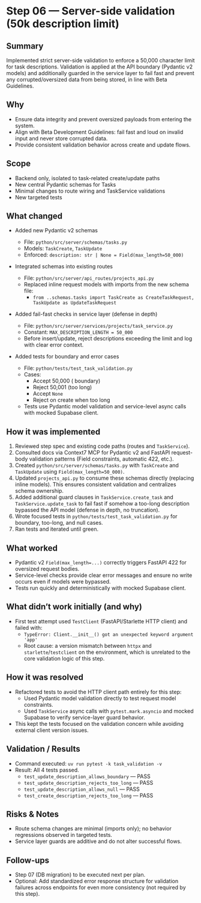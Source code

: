 # Step 06 — Server-side validation (50k description limit)

## Summary
Implemented strict server-side validation to enforce a 50,000 character limit for task descriptions. Validation is applied at the API boundary (Pydantic v2 models) and additionally guarded in the service layer to fail fast and prevent any corrupted/oversized data from being stored, in line with Beta Guidelines.

## Why
- Ensure data integrity and prevent oversized payloads from entering the system.
- Align with Beta Development Guidelines: fail fast and loud on invalid input and never store corrupted data.
- Provide consistent validation behavior across create and update flows.

## Scope
- Backend only, isolated to task-related create/update paths
- New central Pydantic schemas for Tasks
- Minimal changes to route wiring and TaskService validations
- New targeted tests

## What changed
- Added new Pydantic v2 schemas
  - File: `python/src/server/schemas/tasks.py`
  - Models: `TaskCreate`, `TaskUpdate`
  - Enforced: `description: str | None = Field(max_length=50_000)`

- Integrated schemas into existing routes
  - File: `python/src/server/api_routes/projects_api.py`
  - Replaced inline request models with imports from the new schema file:
    - `from ..schemas.tasks import TaskCreate as CreateTaskRequest, TaskUpdate as UpdateTaskRequest`

- Added fail-fast checks in service layer (defense in depth)
  - File: `python/src/server/services/projects/task_service.py`
  - Constant: `MAX_DESCRIPTION_LENGTH = 50_000`
  - Before insert/update, reject descriptions exceeding the limit and log with clear error context.

- Added tests for boundary and error cases
  - File: `python/tests/test_task_validation.py`
  - Cases:
    - Accept 50,000 (
      boundary)
    - Reject 50,001 (too long)
    - Accept `None`
    - Reject on create when too long
  - Tests use Pydantic model validation and service-level async calls with mocked Supabase client.

## How it was implemented
1. Reviewed step spec and existing code paths (routes and `TaskService`).
2. Consulted docs via Context7 MCP for Pydantic v2 and FastAPI request-body validation patterns (Field constraints, automatic 422, etc.).
3. Created `python/src/server/schemas/tasks.py` with `TaskCreate` and `TaskUpdate` using `Field(max_length=50_000)`.
4. Updated `projects_api.py` to consume these schemas directly (replacing inline models). This ensures consistent validation and centralizes schema ownership.
5. Added additional guard clauses in `TaskService.create_task` and `TaskService.update_task` to fail fast if somehow a too-long description bypassed the API model (defense in depth, no truncation).
6. Wrote focused tests in `python/tests/test_task_validation.py` for boundary, too-long, and null cases.
7. Ran tests and iterated until green.

## What worked
- Pydantic v2 `Field(max_length=...)` correctly triggers FastAPI 422 for oversized request bodies.
- Service-level checks provide clear error messages and ensure no write occurs even if models were bypassed.
- Tests run quickly and deterministically with mocked Supabase client.

## What didn’t work initially (and why)
- First test attempt used `TestClient` (FastAPI/Starlette HTTP client) and failed with:
  - `TypeError: Client.__init__() got an unexpected keyword argument 'app'`
  - Root cause: a version mismatch between `httpx` and `starlette`/`testclient` on the environment, which is unrelated to the core validation logic of this step.

## How it was resolved
- Refactored tests to avoid the HTTP client path entirely for this step:
  - Used Pydantic model validation directly to test request model constraints.
  - Used `TaskService` async calls with `pytest.mark.asyncio` and mocked Supabase to verify service-layer guard behavior.
- This kept the tests focused on the validation concern while avoiding external client version issues.

## Validation / Results
- Command executed: `uv run pytest -k task_validation -v`
- Result: All 4 tests passed.
  - `test_update_description_allows_boundary` — PASS
  - `test_update_description_rejects_too_long` — PASS
  - `test_update_description_allows_null` — PASS
  - `test_create_description_rejects_too_long` — PASS

## Risks & Notes
- Route schema changes are minimal (imports only); no behavior regressions observed in targeted tests.
- Service layer guards are additive and do not alter successful flows.

## Follow-ups
- Step 07 (DB migration) to be executed next per plan.
- Optional: Add standardized error response structure for validation failures across endpoints for even more consistency (not required by this step).

